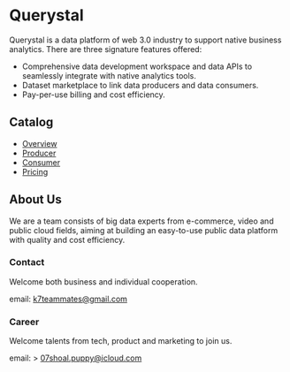 # Querystal
Querystal is a data platform of web 3.0 industry to support native business analytics. There are three signature features offered:
* Comprehensive data development workspace and data APIs to seamlessly integrate with native analytics tools.
* Dataset marketplace to link data producers and data consumers.
* Pay-per-use billing and cost efficiency.

## Catalog
* [Overview](./overview/README.md)
* [Producer](./producer/README.md)
* [Consumer](./consumer/README.md)
* [Pricing](./pricing/README.md)

## About Us
We are a team consists of big data experts from e-commerce, video and public cloud fields, aiming at building an easy-to-use public data platform with quality and cost efficiency.

### Contact
Welcome both business and individual cooperation.

email: k7teammates@gmail.com

### Career
Welcome talents from tech, product and marketing to join us.

email: > 07shoal.puppy@icloud.com